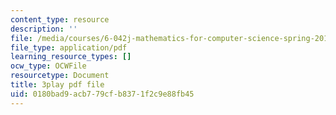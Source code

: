 ```yaml
---
content_type: resource
description: ''
file: /media/courses/6-042j-mathematics-for-computer-science-spring-2015/0180bad9acb779cfb8371f2c9e88fb45_CdhuVhWTSMI.pdf
file_type: application/pdf
learning_resource_types: []
ocw_type: OCWFile
resourcetype: Document
title: 3play pdf file
uid: 0180bad9-acb7-79cf-b837-1f2c9e88fb45
---
```

